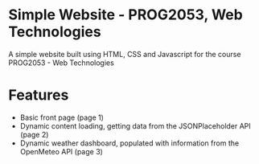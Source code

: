 # Simple Website - PROG2053, Web Technologies
A simple website built using HTML, CSS and Javascript for the course PROG2053 - Web Technologies

# Features
- Basic front page (page 1)
- Dynamic content loading, getting data from the JSONPlaceholder API (page 2)
- Dynamic weather dashboard, populated with information from the OpenMeteo API (page 3)
